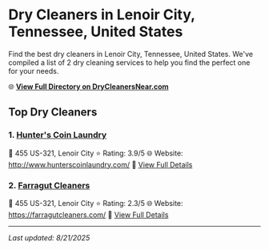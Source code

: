 # Dry Cleaners in Lenoir City, Tennessee, United States

Find the best dry cleaners in Lenoir City, Tennessee, United States. We've compiled a list of 2 dry cleaning services to help you find the perfect one for your needs.

🌐 **[View Full Directory on DryCleanersNear.com](https://drycleanersnear.com/city/US/Tennessee/Lenoir%20City)**

## Top Dry Cleaners

### 1. [Hunter's Coin Laundry](https://drycleanersnear.com/dryCleaner/686492ad19eecc1ffc8c69c8/hunter-s-coin-laundry)
📍 455 US-321, Lenoir City
⭐ Rating: 3.9/5
🌐 Website: http://www.hunterscoinlaundry.com/
🔗 [View Full Details](https://drycleanersnear.com/dryCleaner/686492ad19eecc1ffc8c69c8/hunter-s-coin-laundry)

### 2. [Farragut Cleaners](https://drycleanersnear.com/dryCleaner/686492ae19eecc1ffc8c6b0b/farragut-cleaners)
📍 455 US-321, Lenoir City
⭐ Rating: 2.3/5
🌐 Website: https://farragutcleaners.com/
🔗 [View Full Details](https://drycleanersnear.com/dryCleaner/686492ae19eecc1ffc8c6b0b/farragut-cleaners)


---

*Last updated: 8/21/2025*
